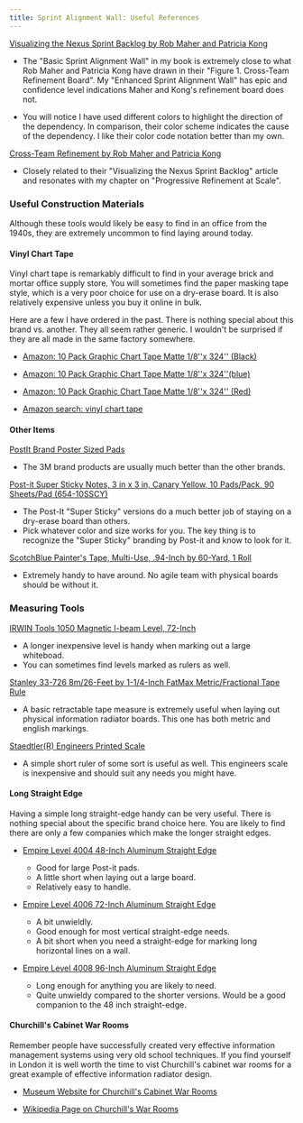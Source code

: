 ```yaml
---
title: Sprint Alignment Wall: Useful References
---
```


[Visualizing the Nexus Sprint Backlog by Rob Maher and Patricia Kong](https://www.scrum.org/resources/visualizing-nexus-sprint-backlog)

+ The "Basic Sprint Alignment Wall" in my book is extremely close to what Rob Maher and Patricia Kong have drawn in their "Figure 1. Cross-Team Refinement Board". My "Enhanced Sprint Alignment Wall" has epic and confidence level indications Maher and Kong's refinement board does not.

+ You will notice I have used different colors to highlight the direction of the dependency. In comparison, their color scheme indicates the cause of the dependency. I like their color code notation better than my own.

[Cross-Team Refinement by Rob Maher and Patricia Kong](https://www.scrum.org/resources/cross-team-refinement-nexus)

+ Closely related to their "Visualizing the Nexus Sprint Backlog" article and resonates with my chapter on "Progressive Refinement at Scale".

### Useful Construction Materials

Although these tools would likely be easy to find in an office from the 1940s, they are extremely uncommon to find laying around today.

#### Vinyl Chart Tape

Vinyl chart tape is remarkably difficult to find in your average brick and mortar office supply store. You will sometimes find the paper masking tape style, which is a very poor choice for use on a dry-erase board. It is also relatively expensive unless you buy it online in bulk.

Here are a few I have ordered in the past. There is nothing special about this brand vs. another. They all seem rather generic. I wouldn't be surprised if they are all made in the same factory somewhere.

+ [Amazon: 10 Pack Graphic Chart Tape Matte 1/8''x 324'' (Black)](https://www.amazon.com/gp/product/B00LBHL8RU)

+ [Amazon: 10 Pack Graphic Chart Tape Matte 1/8''x 324''(blue)](https://www.amazon.com/gp/product/B00LBHL9AQ)

+ [Amazon: 10 Pack Graphic Chart Tape Matte 1/8''x 324'' (Red)](https://www.amazon.com/gp/product/B00LBHL8UC)

+ [Amazon search: vinyl chart tape](https://www.amazon.com/s?url=search-alias%3Daps&field-keywords=vinyl+chart+tape)

#### Other Items

[PostIt Brand Poster Sized Pads](https://www.amazon.com/Post-Self-Stick-Easel-Inches-30-Sheet/dp/B00006IA9F)
+ The 3M brand products are usually much better than the other brands.

[Post-it Super Sticky Notes, 3 in x 3 in, Canary Yellow, 10 Pads/Pack, 90 Sheets/Pad (654-10SSCY)](https://www.amazon.com/Post-Sticky-Canary-Yellow-654-10SSCY/dp/B002VL3DZK)
+ The Post-It "Super Sticky" versions do a much better job of staying on a dry-erase board than others.
+ Pick whatever color and size works for you. The key thing is to recognize the "Super Sticky" branding by Post-it and know to look for it.

[ScotchBlue Painter's Tape, Multi-Use, .94-Inch by 60-Yard, 1 Roll](https://www.amazon.com/gp/product/B00004Z4CP)
+ Extremely handy to have around. No agile team with physical boards should be without it.

### Measuring Tools

[IRWIN Tools 1050 Magnetic I-beam Level, 72-Inch](https://www.amazon.com/Tools-Magnetic-I-beam-72-Inch-1801097/dp/B005XUHG8G)
+ A longer inexpensive level is handy when marking out a large whiteboad.
+ You can sometimes find levels marked as rulers as well.

[Stanley 33-726 8m/26-Feet by 1-1/4-Inch FatMax Metric/Fractional Tape Rule](https://www.amazon.com/Stanley-33-726-26-Feet-4-Inch-Fractional/dp/B00009OYGK)
+ A basic retractable tape measure is extremely useful when laying out physical information radiator boards. This one has both metric and english markings.

[Staedtler(R) Engineers Printed Scale](https://www.amazon.com/Staedtler-R-Engineers-Printed-Scale/dp/B00006IAOX)
+ A simple short ruler of some sort is useful as well. This engineers scale is inexpensive and should suit any needs you might have.


#### Long Straight Edge

Having a simple long straight-edge handy can be very useful. There is nothing special about the specific brand choice here. You are likely to find there are only a few companies which make the longer straight edges.

+ [Empire Level 4004 48-Inch Aluminum Straight Edge](https://www.amazon.com/Empire-Level-4004-Aluminum-Straight/dp/B00004YYFV)
  - Good for large Post-it pads.
  - A little short when laying out a large board.
  - Relatively easy to handle.

+ [Empire Level 4006 72-Inch Aluminum Straight Edge](https://www.amazon.com/gp/product/B000ETYTKY/)
  - A bit unwieldly.
  - Good enough for most vertical straight-edge needs.
  - A bit short when you need a straight-edge for marking long horizontal lines on a wall.

+ [Empire Level 4008 96-Inch Aluminum Straight Edge](https://www.amazon.com/gp/product/B0015YHEKO)
  - Long enough for anything you are likely to need.
  - Quite unwieldy compared to the shorter versions. Would be a good companion to the 48 inch straight-edge.
  
  
#### Churchill's Cabinet War Rooms
  
Remember people have successfully created very effective information management systems using very old school techniques. If you find yourself in London it is well worth the time to vist Churchill's cabinet war rooms for a great example of effective information radiator design.
  
+ [Museum Website for Churchill's Cabinet War Rooms](http://www.iwm.org.uk/exhibitions/churchill-war-rooms/cabinet-war-rooms)

+ [Wikipedia Page on Churchill's War Rooms](https://en.wikipedia.org/wiki/Churchill_War_Rooms)
  
  

















